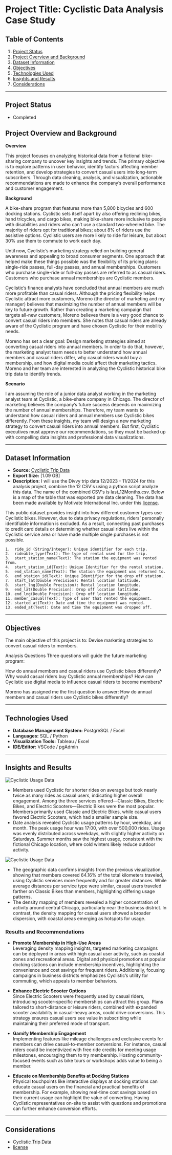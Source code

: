 # **Project Title: Cyclistic Data Analysis Case Study**

## **Table of Contents**
1. [Project Status](#project-status)
2. [Project Overview and Background](#project-overview-and-background)
3. [Dataset Information](#dataset-information)
4. [Objectives](#objectives)
5. [Technologies Used](#technologies-used)
6. [Insights and Results](#insights-and-results)
7. [Considerations](#considerations)


---
## **Project Status**
- Completed


## **Project Overview and Background**
**Overview**

This project focuses on analyzing historical data from a fictional bike-sharing company to uncover key insights and trends. The primary objective is to explore patterns in user behavior, identify factors affecting member retention, and develop strategies to convert casual users into long-term subscribers. Through data cleaning, analysis, and visualization, actionable recommendations are made to enhance the company’s overall performance and customer engagement.

**Background**

A bike-share program that features more than 5,800 bicycles and 600 docking stations. Cyclistic sets itself apart by also offering reclining bikes, hand tricycles, and cargo bikes, making bike-share more inclusive to people with disabilities and riders who can’t use a standard two-wheeled bike. The majority of riders opt for traditional bikes; about 8% of riders use the assistive options. Cyclistic users are more likely to ride for leisure, but about 30% use them to commute to work each day.

Until now, Cyclistic’s marketing strategy relied on building general awareness and appealing to broad consumer segments. One approach that helped make these things possible was the flexibility of its pricing plans: single-ride passes, full-day passes, and annual memberships. Customers who purchase single-ride or full-day passes are referred to as casual riders. Customers who purchase annual memberships are Cyclistic members.

Cyclistic’s finance analysts have concluded that annual members are much more profitable than casual riders. Although the pricing flexibility helps Cyclistic attract more customers, Moreno (the director of marketing and my manager) believes that maximizing the number of annual members will be key to future growth. Rather than creating a marketing campaign that targets all-new customers, Moreno believes there is a very good chance to convert casual riders into members. She notes that casual riders are already aware of the Cyclistic program and have chosen Cyclistic for their mobility needs.

Moreno has set a clear goal: Design marketing strategies aimed at converting casual riders into annual members. In order to do that, however, the marketing analyst team needs to better understand how annual members and casual riders differ, why casual riders would buy a membership, and how digital media could affect their marketing tactics. Moreno and her team are interested in analyzing the Cyclistic historical bike trip data to identify trends. 

**Scenario**

I am assuming the role of a junior data analyst working in the marketing analyst team at Cyclistic, a bike-share company in Chicago. The director of marketing believes the company’s future success depends on maximizing the number of annual memberships. Therefore, my team wants to understand how casual riders and annual members use Cyclistic bikes differently. From these insights, my team will design a new marketing strategy to convert casual riders into annual members. But first, Cyclistic executives must approve our recommendations, so they must be backed up with compelling data insights and professional data visualizations.

---

## **Dataset Information**
- **Source:** [Cyclistic Trip Data](https://divvy-tripdata.s3.amazonaws.com/index.html)
- **Export Size:** [1.09 GB]
- **Description:**
I will use the Divvy trip data 12/2023 - 11/2024 for this analysis project, combine the 12 CSV's using a python script analyze this data. The name of the combined CSV's is last_12Months.csv. Below is a map of the table that was exported pre data cleaning. The data has been made available by Motivate International Inc. under this [license](https://divvybikes.com/data-license-agreement).

This public dataset provides insight into how different customer types use Cyclistic bikes. However, due to data privacy regulations, riders’ personally identifiable information is excluded. As a result, connecting past purchases to credit card details or determining whether casual riders live within the Cyclistic service area or have made multiple single purchases is not possible.


    1.  ride_id (String/Integer): Unique identifier for each trip.
    2.  rideable_type(Text): The type of rental used for the trip.
    3.  start_station_name(Text): The station the equipment was rented from.
    4.  start_station_id(Text): Unique Identifier for the rental station.
    5.  end_station_name(Text): The station the equipment was returned to.
    6.  end_station_id(Text): Unique Identifier for the drop off station. 
    7.  start_lat(Double Precision): Rental location latitiude. 
    8.  start_lng(Double Precision): Rental location longitude. 
    9.  end_lat(Double Precision): Drop off location latitidue.
    10. end_lng(Double Precision): Drop off location longitude. 
    11. member_casual(Text): Type of user that rented the equipment. 
    12. started_at(Text): Date and time the equipment was rented.
    13. ended_at(Text): Date and time the equipment was dropped off. 

---

## **Objectives**
The main objective of this project is to:
Devise marketing strategies to convert casual riders to members.

Analysis Questions
Three questions will guide the future marketing program:

How do annual members and casual riders use Cyclistic bikes differently?
Why would casual riders buy Cyclistic annual memberships?
How can Cyclistic use digital media to influence casual riders to become members?

Moreno has assigned me the first question to answer: How do annual members and casual riders use Cyclistic bikes differently?

---

## **Technologies Used**
- **Database Management System:** PostgreSQL / Excel
- **Languages:** SQL / Python
- **Visualization Tools:** Tableau /  Excel 
- **IDE/Editor:** VSCode / pgAdmin

---

## **Insights and Results**
 ![Cyclistic Usage Data](Images/CyclisticUsageData.jpg)
- Members used Cyclistic for shorter rides on average but took nearly twice as many rides as casual users, indicating higher overall engagement. Among the three services offered—Classic Bikes, Electric Bikes, and Electric Scooters—Electric Bikes were the most popular. Members primarily used Classic and Electric Bikes, while casual users favored Electric Scooters, which had a smaller sample size.
- Date analysis revealed Cyclistic usage patterns by hour, weekday, and month. The peak usage hour was 17:00, with over 500,000 rides. Usage was evenly distributed across weekdays, with slightly higher activity on Saturdays. Summer months saw the highest usage, consistent with the fictional Chicago location, where cold winters likely reduce outdoor activity.

 ![Cyclistic Usage Data](Images/CyclisticLocationData.jpg)
- The geographic data confirms insights from the previous visualization, showing that members covered 64.16% of the total kilometers traveled, using Cyclistic services more frequently and for greater distances. While average distances per service type were similar, casual users traveled farther on Classic Bikes than members, highlighting differing usage patterns. 
- The density mapping of members revealed a higher concentration of activity around central Chicago, particularly near the business district. In contrast, the density mapping for casual users showed a broader dispersion, with coastal areas emerging as hotspots for usage.

### Results and Recommendations

- **Promote Membership in High-Use Areas**  
  Leveraging density mapping insights, targeted marketing campaigns can be deployed in areas with high casual user activity, such as coastal zones and recreational areas. Digital and physical promotions at popular docking stations can include membership incentives, highlighting the convenience and cost savings for frequent riders. Additionally, focusing campaigns in business districts emphasizes Cyclistic’s utility for commuting, which appeals to member behaviors.

- **Enhance Electric Scooter Options**  
  Since Electric Scooters were frequently used by casual riders, introducing scooter-specific memberships can attract this group. Plans tailored to short-distance or leisure riders, combined with expanded scooter availability in casual-heavy areas, could drive conversions. This strategy ensures casual users see value in subscribing while maintaining their preferred mode of transport.

- **Gamify Membership Engagement**  
  Implementing features like mileage challenges and exclusive events for members can drive casual-to-member conversions. For instance, casual riders could be incentivized with free ride credits for meeting usage milestones, encouraging them to try membership. Hosting community-focused events such as bike tours or workshops adds value to being a member.

- **Educate on Membership Benefits at Docking Stations**  
  Physical touchpoints like interactive displays at docking stations can educate casual users on the financial and practical benefits of membership. For example, showing real-time cost savings based on their current usage can highlight the value of converting. Having Cyclistic representatives on-site to assist with questions and promotions can further enhance conversion efforts.

---

## **Considerations** 

- [Cyclistic Trip Data](https://divvy-tripdata.s3.amazonaws.com/index.html)
- [license](https://divvybikes.com/data-license-agreement)




 
